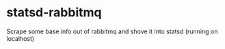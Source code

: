 statsd-rabbitmq
===============

Scrape some base info out of rabbitmq and shove it into statsd (running on localhost)
